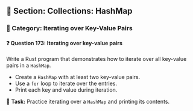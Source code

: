 ## 📘 Section: Collections: HashMap  
### 🔹 Category: Iterating over Key-Value Pairs  
#### ❓ Question 173: Iterating over key-value pairs

Write a Rust program that demonstrates how to iterate over all key-value pairs in a `HashMap`.

- Create a `HashMap` with at least two key-value pairs.
- Use a `for` loop to iterate over the entries.
- Print each key and value during iteration.

🔧 **Task:** Practice iterating over a `HashMap` and printing its contents.
